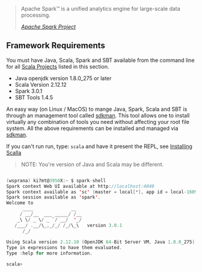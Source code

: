 
>Apache Spark™ is a unified analytics engine for large-scale data processing. 
>
><cite>[Apache Spark Project][]</cite>

## Framework Requirements

You must have Java, Scala, Spark and SBT available from the command line for all
[Scala Projects][] listed in this section.

- Java openjdk version 1.8.0_275 or later
- Scala Version 2.12.12
- Spark 3.0.1
- SBT Tools 1.4.5

An easy way (on Linux / MacOS) to mange Java, Spark, Scala and SBT is
through an management tool called [sdkman][]. This tool allows
one to install virtually any combination of tools you need without
affecting your root file system. All the above requirements
can be installed and managed via [sdkman][].

If you can't run run, type: `scala` and have it present the REPL,
see [Installing Scalla](setup/install-scala/)

>NOTE: You're version of Java and Scala may be different.

```scala

(wsprana) ki7mt@3950X:~ $ spark-shell 
Spark context Web UI available at http://localhost:4040
Spark context available as 'sc' (master = local[*], app id = local-1609375750950).
Spark session available as 'spark'.
Welcome to
      ____              __
     / __/__  ___ _____/ /__
    _\ \/ _ \/ _ `/ __/  '_/
   /___/ .__/\_,_/_/ /_/\_\   version 3.0.1
      /_/
         
Using Scala version 2.12.10 (OpenJDK 64-Bit Server VM, Java 1.8.0_275)
Type in expressions to have them evaluated.
Type :help for more information.

scala> 

```

[Apache Spark Project]: https://spark.apache.org/
[Scala Projects]: https://scala-lang.org/
[sdkman]: https://sdkman.io/